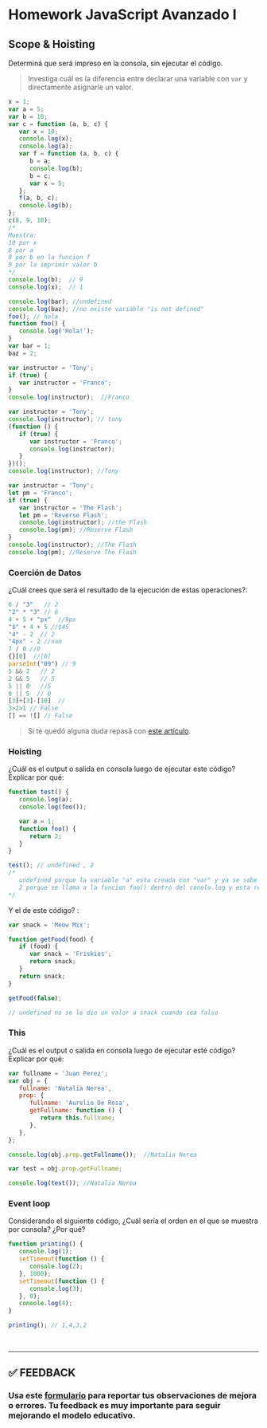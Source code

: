 # Homework JavaScript Avanzado I

## Scope & Hoisting

Determiná que será impreso en la consola, sin ejecutar el código.

> Investiga cuál es la diferencia entre declarar una variable con `var` y directamente asignarle un valor.

```javascript
x = 1;
var a = 5;
var b = 10;
var c = function (a, b, c) {
   var x = 10;
   console.log(x);
   console.log(a);
   var f = function (a, b, c) {
      b = a;
      console.log(b);
      b = c;
      var x = 5;
   };
   f(a, b, c);
   console.log(b);
};
c(8, 9, 10);  
/* 
Muestra:
10 por x
8 por a
8 por b en la funcion f
9 por la imprimir valor b
*/
console.log(b);  // 9
console.log(x);  // 1
```

```javascript
console.log(bar); //undefined
console.log(baz); //no existe variable "is not defined"
foo(); // hola
function foo() {
   console.log('Hola!');
}
var bar = 1;
baz = 2;
```

```javascript
var instructor = 'Tony';
if (true) {
   var instructor = 'Franco';
}
console.log(instructor);  //Franco
```

```javascript
var instructor = 'Tony';
console.log(instructor); // tony
(function () {
   if (true) {
      var instructor = 'Franco';
      console.log(instructor);
   }
})();
console.log(instructor); //Tony
```

```javascript
var instructor = 'Tony';
let pm = 'Franco';
if (true) {
   var instructor = 'The Flash';
   let pm = 'Reverse Flash';
   console.log(instructor); //the Flash 
   console.log(pm); //Reserve Flash
}
console.log(instructor); //The Flash
console.log(pm); //Reserve The Flash
```

### Coerción de Datos

¿Cuál crees que será el resultado de la ejecución de estas operaciones?:

```javascript
6 / "3"   // 2
"2" * "3" // 6
4 + 5 + "px"  //9px
"$" + 4 + 5 //$45
"4" - 2  // 2
"4px" - 2 //nan
7 / 0 //0
{}[0]  //[0]
parseInt("09") // 9
5 && 2   // 2
2 && 5   // 5
5 || 0   //5
0 || 5  // 0
[3]+[3]-[10]  // 
3>2>1 // False
[] == ![] // False
```

> Si te quedó alguna duda repasá con [este artículo](http://javascript.info/tutorial/object-conversion).

### Hoisting

¿Cuál es el output o salida en consola luego de ejecutar este código? Explicar por qué:

```javascript
function test() {
   console.log(a);
   console.log(foo());

   var a = 1;
   function foo() {
      return 2;
   }
}

test(); // undefined , 2
/* 
   undefined porque la variable "a" esta creada con "var" y ya se sabe de su existencia, no todavia el valor
   2 porque se llama a la funcion foo() dentro del conolo.log y esta retorna el valor 2
*/
```

Y el de este código? :

```javascript
var snack = 'Meow Mix';

function getFood(food) {
   if (food) {
      var snack = 'Friskies';
      return snack;
   }
   return snack;
}

getFood(false);

// undefined no se le dio un valor a snack cuando sea falso
```

### This

¿Cuál es el output o salida en consola luego de ejecutar esté código? Explicar por qué:

```javascript
var fullname = 'Juan Perez';
var obj = {
   fullname: 'Natalia Nerea',
   prop: {
      fullname: 'Aurelio De Rosa',
      getFullname: function () {
         return this.fullname;
      },
   },
};

console.log(obj.prop.getFullname());  //Natalia Nerea

var test = obj.prop.getFullname;

console.log(test()); //Natalia Nerea
```

### Event loop

Considerando el siguiente código, ¿Cuál sería el orden en el que se muestra por consola? ¿Por qué?

```javascript
function printing() {
   console.log(1);
   setTimeout(function () {
      console.log(2);
   }, 1000);
   setTimeout(function () {
      console.log(3);
   }, 0);
   console.log(4);
}

printing(); // 1,4,3,2
```

</br >

---

## **✅ FEEDBACK**

### Usa este [**formulario**](https://docs.google.com/forms/d/e/1FAIpQLSe1MybH_Y-xcp1RP0jKPLndLdJYg8cwyHkSb9MwSrEjoxyzWg/viewform) para reportar tus observaciones de mejora o errores. Tu feedback es muy importante para seguir mejorando el modelo educativo.
